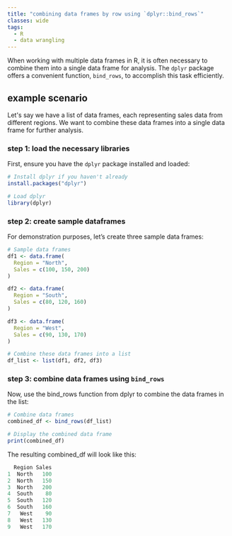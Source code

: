 ```yaml
---
title: "combining data frames by row using `dplyr::bind_rows`"
classes: wide
tags:
  - R
  - data wrangling
---
```


When working with multiple data frames in R, it is often necessary to combine them into a single data frame for analysis. The `dplyr` package offers a convenient function, `bind_rows`, to accomplish this task efficiently.

## example scenario

Let's say we have a list of data frames, each representing sales data from different regions. We want to combine these data frames into a single data frame for further analysis.

### step 1: load the necessary libraries

First, ensure you have the `dplyr` package installed and loaded:

```r
# Install dplyr if you haven't already
install.packages("dplyr")

# Load dplyr
library(dplyr)
```

### step 2: create sample dataframes

For demonstration purposes, let’s create three sample data frames:

```r
# Sample data frames
df1 <- data.frame(
  Region = "North",
  Sales = c(100, 150, 200)
)

df2 <- data.frame(
  Region = "South",
  Sales = c(80, 120, 160)
)

df3 <- data.frame(
  Region = "West",
  Sales = c(90, 130, 170)
)

# Combine these data frames into a list
df_list <- list(df1, df2, df3)
```

### step 3: combine data frames using `bind_rows`

Now, use the bind_rows function from dplyr to combine the data frames in the list:
```r
# Combine data frames
combined_df <- bind_rows(df_list)

# Display the combined data frame
print(combined_df)
```

The resulting combined_df will look like this:
```r
  Region Sales
1  North   100
2  North   150
3  North   200
4  South    80
5  South   120
6  South   160
7   West    90
8   West   130
9   West   170
```
